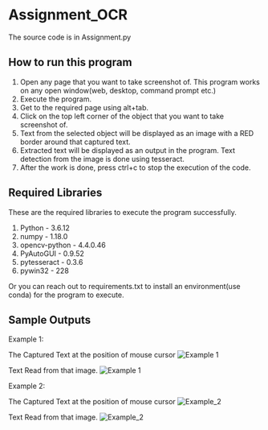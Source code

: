 # Assignment_OCR
The source code is in Assignment.py

## How to run this program
1) Open any page that you want to take screenshot of. This program works on any open window(web, desktop, command prompt etc.)
2) Execute the program.
3) Get to the required page using alt+tab.
4) Click on the top left corner of the object that you want to take screenshot of.
5) Text from the selected object will be displayed as an image with a RED border around that captured text.
6) Extracted text will be displayed as an output in the program. Text detection from the image is done using tesseract.
7) After the work is done, press ctrl+c to stop the execution of the code.

## Required Libraries
These are the required libraries to execute the program successfully.
1) Python - 3.6.12
2) numpy - 1.18.0
3) opencv-python -  4.4.0.46
4) PyAutoGUI - 0.9.52
5) pytesseract - 0.3.6
6) pywin32 - 228

Or you can reach out to requirements.txt to install an environment(use conda) for the program to execute.


## Sample Outputs

Example 1:

The Captured Text at the position of mouse cursor
![Example 1](https://user-images.githubusercontent.com/48694464/99034981-8b7cac80-25a4-11eb-8213-8564825124eb.png)

Text Read from that image. 
![Example 1](https://user-images.githubusercontent.com/48694464/99035072-caaafd80-25a4-11eb-927e-b2fb13ccf02e.png)


Example 2:

The Captured Text at the position of mouse cursor
![Example_2](https://user-images.githubusercontent.com/48694464/99035044-bff06880-25a4-11eb-932f-538c870e10c3.png)

Text Read from that image. 
![Example_2](https://user-images.githubusercontent.com/48694464/99035086-d5659280-25a4-11eb-97a1-07377c13fa21.png)
